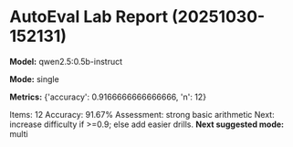 # AutoEval Lab Report (20251030-152131)

**Model:** qwen2.5:0.5b-instruct

**Mode:** single

**Metrics:** {'accuracy': 0.9166666666666666, 'n': 12}

Items: 12
Accuracy: 91.67%
Assessment: strong basic arithmetic
Next: increase difficulty if >=0.9; else add easier drills.
**Next suggested mode:** multi

